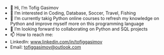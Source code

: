 - 👋 Hi, I’m Tofig Gasimov
- 👀 I’m interested in Coding, Database, Soccer, Travel, Fishing
- 🌱 I’m currently takig Python online courses to refresh my knowledge on Python and improve myself more on this programming language
- 💞️ I’m looking forward to collaborating on Python and SQL projects 
- 📫 How to reach me:
- LinkedIn: www.linkedin.com/in/tofiggasimov
- Email: tofiggasimov@outlook.com


<!---
GasimovT/GasimovT is a ✨ special ✨ repository because its `README.md` (this file) appears on your GitHub profile.
You can click the Preview link to take a look at your changes.
--->
